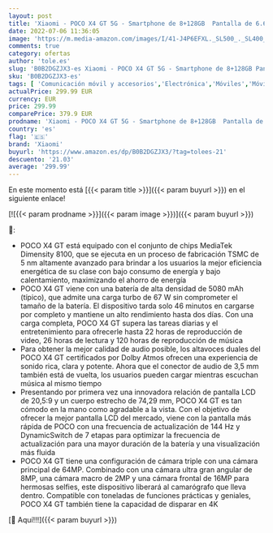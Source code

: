 ```yaml
---
layout: post
title: 'Xiaomi - POCO X4 GT 5G - Smartphone de 8+128GB  Pantalla de 6.6” 144Hz DynamicSwitch  MediaTek Dimensity 8100  Triple Cámara de 64MP  5080mAh  Black  Versión ES + 3 años de garantía  con Alexa manos libres'
date: 2022-07-06 11:36:05
image: 'https://m.media-amazon.com/images/I/41-J4P6EFXL._SL500_._SL400_.jpg'
comments: true
category: ofertas
author: 'tole.es'
slug: 'B0B2DGZJX3-es Xiaomi - POCO X4 GT 5G - Smartphone de 8+128GB Pantalla de...'
sku: 'B0B2DGZJX3-es'
tags: [ 'Comunicación móvil y accesorios','Electrónica','Móviles','Móviles y smartphones libres','alexa','xiaomi','🇪🇸', ]
actualPrice: 299.99 EUR
currency: EUR
price: 299.99
comparePrice: 379.9 EUR
prodname: 'Xiaomi - POCO X4 GT 5G - Smartphone de 8+128GB  Pantalla de 6.6” 144Hz DynamicSwitch  MediaTek Dimensity 8100  Triple Cámara de 64MP  5080mAh  Black  Versión ES + 3 años de garantía  con Alexa manos libres'
country: 'es'
flag: '🇪🇸'
brand: 'Xiaomi'
buyurl: 'https://www.amazon.es/dp/B0B2DGZJX3/?tag=tolees-21'
descuento: '21.03'
average: '299.99'
---
```


En este momento está [{{< param title >}}]({{< param buyurl >}}) en el siguiente enlace!

[![{{< param prodname >}}]({{< param image >}})]({{< param buyurl >}})

🔎:

- POCO X4 GT está equipado con el conjunto de chips MediaTek Dimensity 8100, que se ejecuta en un proceso de fabricación TSMC de 5 nm altamente avanzado para brindar a los usuarios la mejor eficiencia energética de su clase con bajo consumo de energía y bajo calentamiento, maximizando el ahorro de energía
- POCO X4 GT viene con una batería de alta densidad de 5080 mAh (típico), que admite una carga turbo de 67 W sin comprometer el tamaño de la batería. El dispositivo tarda solo 46 minutos en cargarse por completo y mantiene un alto rendimiento hasta dos días. Con una carga completa, POCO X4 GT supera las tareas diarias y el entretenimiento para ofrecerle hasta 22 horas de reproducción de video, 26 horas de lectura y 120 horas de reproducción de música
- Para obtener la mejor calidad de audio posible, los altavoces duales del POCO X4 GT certificados por Dolby Atmos ofrecen una experiencia de sonido rica, clara y potente. Ahora que el conector de audio de 3,5 mm también está de vuelta, los usuarios pueden cargar mientras escuchan música al mismo tiempo
- Presentando por primera vez una innovadora relación de pantalla LCD de 20,5:9 y un cuerpo estrecho de 74,29 mm, POCO X4 GT es tan cómodo en la mano como agradable a la vista. Con el objetivo de ofrecer la mejor pantalla LCD del mercado, viene con la pantalla más rápida de POCO con una frecuencia de actualización de 144 Hz y DynamicSwitch de 7 etapas para optimizar la frecuencia de actualización para una mayor duración de la batería y una visualización más fluida
- POCO X4 GT tiene una configuración de cámara triple con una cámara principal de 64MP. Combinado con una cámara ultra gran angular de 8MP, una cámara macro de 2MP y una cámara frontal de 16MP para hermosas selfies, este dispositivo liberará al camarógrafo que lleva dentro. Compatible con toneladas de funciones prácticas y geniales, POCO X4 GT también tiene la capacidad de disparar en 4K

[🛒 Aquí!!!]({{< param buyurl >}})

